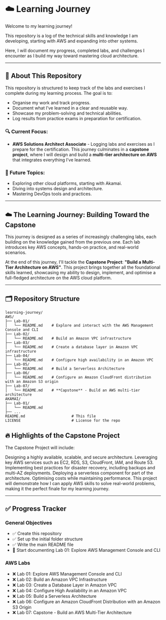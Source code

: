 # ☁️ Learning Journey

Welcome to my learning journey! 

This repository is a log of the technical skills and knowledge I am developing, starting with AWS and expanding into other systems. 

Here, I will document my progress, completed labs, and challenges I encounter as I build my way toward mastering cloud architecture.

---

## 📖 About This Repository

This repository is structured to keep track of the labs and exercises I complete during my learning process. The goal is to:
- Organise my work and track progress.
- Document what I’ve learned in a clear and reusable way.
- Showcase my problem-solving and technical abilities.
- Log results from practice exams in preparation for certification.

### 🔍 Current Focus:
- **AWS Solutions Architect Associate** - Logging labs and exercises as I prepare for the certification. This journey culminates in a **capstone project**, where I will design and build a **multi-tier architecture on AWS** that integrates everything I’ve learned.

### 🎯 Future Topics:
- Exploring other cloud platforms, starting with Akamai.
- Diving into systems design and architecture.
- Mastering DevOps tools and practices.

---

## ☁️ The Learning Journey: Building Toward the Capstone

This journey is designed as a series of increasingly challenging labs, each building on the knowledge gained from the previous one. Each lab introduces key AWS concepts, hands-on practice, and real-world scenarios.

At the end of this journey, I'll tackle the **Capstone Project**: **"Build a Multi-Tier Architecture on AWS"**. This project brings together all the foundational skills learned, showcasing my ability to design, implement, and optimise a full-fledged architecture on the AWS cloud platform.

---

## 🗂️ Repository Structure

```plaintext
learning-journey/
AWS/
├── Lab-01/
│   └── README.md    # Explore and interact with the AWS Management Console and CLI
├── Lab-02/
│   └── README.md    # Build an Amazon VPC infrastructure
├── Lab-03/
│   └── README.md    # Create a database layer in Amazon VPC infrastructure
├── Lab-04/
│   └── README.md    # Configure high availability in an Amazon VPC
├── Lab-05/
│   └── README.md    # Build a Serverless Architecture
├── Lab-06/
│   └── README.md    # Configure an Amazon CloudFront distribution with an Amazon S3 origin
├── Lab-07/
│   └── README.md    # **Capstone** - Build an AWS multi-tier architecture
AKAMAI/
├── Lab-01/
│   └── README.md
├── ...
README.md                     # This file
LICENSE                       # License for the repo
```

## 🔥 Highlights of the Capstone Project
The Capstone Project will include:

Designing a highly available, scalable, and secure architecture.
Leveraging key AWS services such as EC2, RDS, S3, CloudFront, IAM, and Route 53.
Implementing best practices for disaster recovery, including backups and multi-AZ deployments.
Deploying a serverless component for part of the architecture.
Optimising costs while maintaining performance.
This project will demonstrate how I can apply AWS skills to solve real-world problems, making it the perfect finale for my learning journey.

---

## ✅ Progress Tracker

### General Objectives
- ✅ Create this repository
- ✅ Set up the initial folder structure
- ✅ Write the main README file
- 🔄 Start documenting Lab 01: Explore AWS Management Console and CLI

### AWS Labs
- ❌ Lab 01: Explore AWS Management Console and CLI
- ❌ Lab 02: Build an Amazon VPC Infrastructure
- ❌ Lab 03: Create a Database Layer in Amazon VPC
- ❌ Lab 04: Configure High Availability in an Amazon VPC
- ❌ Lab 05: Build a Serverless Architecture
- ❌ Lab 06: Configure an Amazon CloudFront Distribution with an Amazon S3 Origin
- ❌ Lab 07: Capstone - Build an AWS Multi-Tier Architecture
